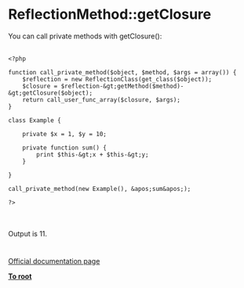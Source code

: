 # ReflectionMethod::getClosure



You can call private methods with getClosure():<br><br>

```
<?php

function call_private_method($object, $method, $args = array()) {
    $reflection = new ReflectionClass(get_class($object));
    $closure = $reflection-&gt;getMethod($method)-&gt;getClosure($object);
    return call_user_func_array($closure, $args);
}

class Example {

    private $x = 1, $y = 10;

    private function sum() {
        print $this-&gt;x + $this-&gt;y;
    }

}

call_private_method(new Example(), &apos;sum&apos;);

?>
```
<br><br>Output is 11.  

#

[Official documentation page](https://www.php.net/manual/en/reflectionmethod.getclosure.php)

**[To root](/README.md)**